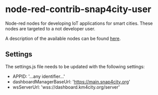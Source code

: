 # node-red-contrib-snap4city-user

Node-red nodes for developing IoT applications for smart cities.
These nodes are targeted to a not developer user.

A description of the available nodes can be found [here](https://www.km4city.org/iot-micro-doc/user.html).

## Settings
The settings.js file needs to be updated with the following settings:
- APPID: '...any identifier...'
- dashboardManagerBaseUrl: 'https://main.snap4city.org'
- wsServerUrl: 'wss://dashboard.km4city.org/server'

